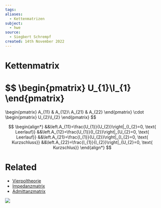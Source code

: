 ```yaml
---
tags: 
aliases:
  - Kettenmatrizen
subject:
  - hwe
source:
  - Siegbert Schrempf
created: 14th November 2022
---
```


# Kettenmatrix

$$
\begin{pmatrix}
U_{1}\\I_{1}
\end{pmatrix}
=
\begin{pmatrix}
A_{11} & A_{12}\\
A_{21} & A_{22}
\end{pmatrix}
\cdot
\begin{pmatrix}
U_{2}\\I_{2}
\end{pmatrix}
$$

$$
\begin{align*}
&&\left.A_{11}=\frac{U_{1}}{U_{2}}\right|_{I_{2}=0, \text{ Leerlauf}}
&&\left.A_{12}=\frac{U_{1}}{I_{2}}\right|_{U_{2}=0, \text{ Leerlauf}}
&&\left.A_{21}=\frac{I_{1}}{U_{2}}\right|_{I_{2}=0, \text{ Kurzschluss}}
&&\left.A_{22}=\frac{I_{1}}{I_{2}}\right|_{U_{2}=0, \text{ Kurzschlus}}
\end{align*}
$$

# Related

- [Vierpoltheorie](Vierpol.md)
- [Impedanzmatrix](Impedanzmatrix.md)
- [Admittanzmatrix](Admittanzmatrix.md)

![](https://www.youtube.com/watch?v=myrRbPjirLk)
